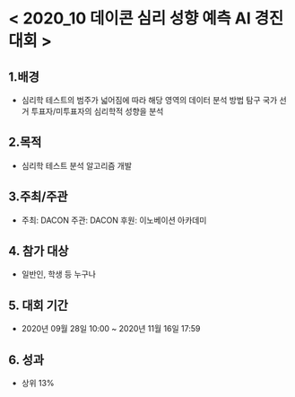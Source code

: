 
# < 2020_10 데이콘 심리 성향 예측 AI 경진대회 >


## 1.배경  
 - 심리학 테스트의 범주가 넓어짐에 따라 해당 영역의 데이터 분석 방법 탐구 국가 선거 투표자/미투표자의 심리학적 성향을 분석   
  
    
## 2.목적  
 - 심리학 테스트 분석 알고리즘 개발  




## 3.주최/주관  
 - 주최: DACON 주관: DACON 후원: 이노베이션 아카데미  




## 4. 참가 대상  
 - 일반인, 학생 등 누구나  




## 5. 대회 기간
 - 2020년 09월 28일 10:00 ~ 2020년 11월 16일 17:59  




## 6. 성과
 - 상위 13%
